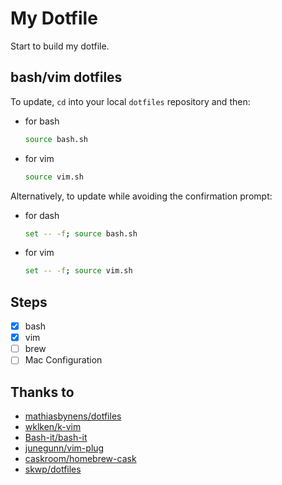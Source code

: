 My Dotfile
=============
Start to build my dotfile.

## bash/vim dotfiles

To update, `cd` into your local `dotfiles` repository and then:

* for bash

  ```bash
  source bash.sh
  ```

* for vim

  ```bash
  source vim.sh
  ```

Alternatively, to update while avoiding the confirmation prompt:

* for dash

  ```bash
  set -- -f; source bash.sh
  ```
* for vim

  ```bash
  set -- -f; source vim.sh
  ```

## Steps

* [x] bash
* [x] vim
* [ ] brew
* [ ] Mac Configuration

## Thanks to

* [mathiasbynens/dotfiles](https://github.com/mathiasbynens/dotfiles)
* [wklken/k-vim](https://github.com/wklken/k-vim)
* [Bash-it/bash-it](https://github.com/Bash-it/bash-it)
* [junegunn/vim-plug](https://github.com/junegunn/vim-plug)
* [caskroom/homebrew-cask](https://github.com/caskroom/homebrew-cask)
* [skwp/dotfiles](https://github.com/skwp/dotfiles)
